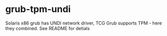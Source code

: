 grub-tpm-undi
=============

Solaris x86 grub has UNDI network driver, TCG Grub supports TPM - here they combined. See README for detials